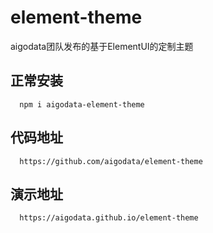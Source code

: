 # element-theme

aigodata团队发布的基于ElementUI的定制主题

## 正常安装

      
      npm i aigodata-element-theme

## 代码地址

      https://github.com/aigodata/element-theme


## 演示地址

      https://aigodata.github.io/element-theme
